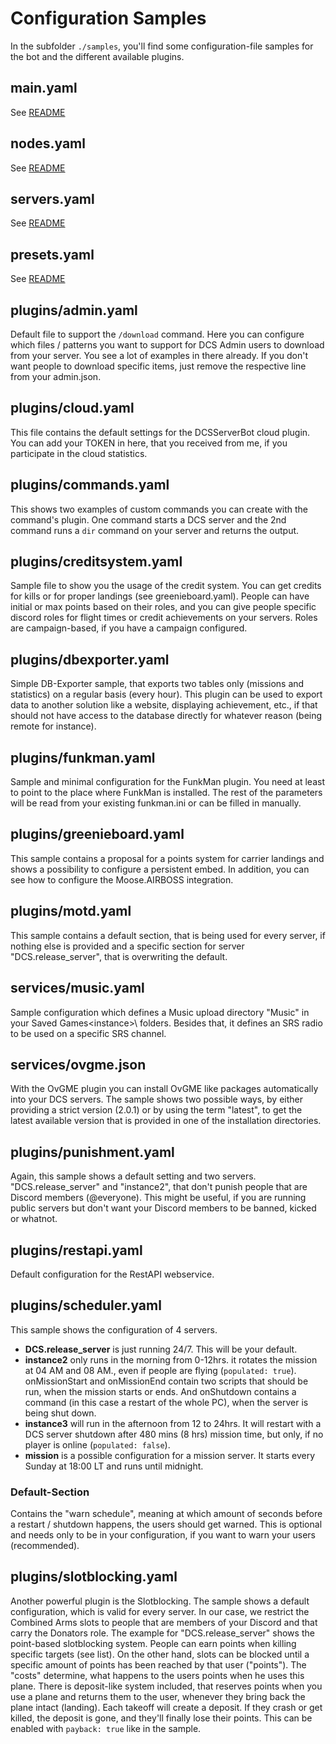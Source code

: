# Configuration Samples
In the subfolder `./samples`, you'll find some configuration-file samples for the bot and the different available plugins.

## main.yaml
See [README](../README.md#configmainyaml)

## nodes.yaml
See [README](../README.md#confignodesyaml)

## servers.yaml
See [README](../README.md#configserversyaml)

## presets.yaml
See [README](../README.md#configpresetsyaml)

## plugins/admin.yaml
Default file to support the `/download` command. Here you can configure which files / patterns you want to support for
DCS Admin users to download from your server. You see a lot of examples in there already. If you don't want people to
download specific items, just remove the respective line from your admin.json.

## plugins/cloud.yaml
This file contains the default settings for the DCSServerBot cloud plugin. You can add your TOKEN in here, that you
received from me, if you participate in the cloud statistics.

## plugins/commands.yaml
This shows two examples of custom commands you can create with the command's plugin. One command starts a DCS server
and the 2nd command runs a `dir` command on your server and returns the output. 

## plugins/creditsystem.yaml
Sample file to show you the usage of the credit system. You can get credits for kills or for proper landings (see
greenieboard.yaml). People can have initial or max points based on their roles, and you can give people specific
discord roles for flight times or credit achievements on your servers. Roles are campaign-based, if you have a 
campaign configured.

## plugins/dbexporter.yaml
Simple DB-Exporter sample, that exports two tables only (missions and statistics) on a regular basis (every hour).
This plugin can be used to export data to another solution like a website, displaying achievement, etc., if that
should not have access to the database directly for whatever reason (being remote for instance).

## plugins/funkman.yaml
Sample and minimal configuration for the FunkMan plugin. You need at least to point to the place where FunkMan is
installed. The rest of the parameters will be read from your existing funkman.ini or can be filled in manually.

## plugins/greenieboard.yaml
This sample contains a proposal for a points system for carrier landings and shows a possibility to configure a 
persistent embed. In addition, you can see how to configure the Moose.AIRBOSS integration.

## plugins/motd.yaml
This sample contains a default section, that is being used for every server, if nothing else is provided and a specific
section for server "DCS.release_server", that is overwriting the default.

## services/music.yaml
Sample configuration which defines a Music upload directory "Music" in your Saved Games\<instance>\ folders. Besides 
that, it defines an SRS radio to be used on a specific SRS channel.

## services/ovgme.json
With the OvGME plugin you can install OvGME like packages automatically into your DCS servers. The sample shows two
possible ways, by either providing a strict version (2.0.1) or by using the term "latest", to get the latest available
version that is provided in one of the installation directories.

## plugins/punishment.yaml
Again, this sample shows a default setting and two servers. "DCS.release_server" and "instance2", that don't punish
people that are Discord members (@everyone). This might be useful, if you are running public servers but don't want
your Discord members to be banned, kicked or whatnot.

## plugins/restapi.yaml
Default configuration for the RestAPI webservice.

## plugins/scheduler.yaml
This sample shows the configuration of 4 servers. 
* __DCS.release_server__ is just running 24/7. This will be your default.<br>
* __instance2__ only runs in the morning from 0-12hrs. it rotates the mission at 04 AM and 08 AM., even if people are flying
(`populated: true`). onMissionStart and onMissionEnd contain two scripts that should be run, when the mission starts
or ends. And onShutdown contains a command (in this case a restart of the whole PC), when the server is being shut down.<br>
* __instance3__ will run in the afternoon from 12 to 24hrs. It will restart with a DCS server shutdown after 480 mins (8 hrs) 
mission time, but only, if no player is online (`populated: false`).<br>
* __mission__ is a possible configuration for a mission server. It starts every Sunday at 18:00 LT and runs until midnight.

### Default-Section
Contains the "warn schedule", meaning at which amount of seconds before a restart / shutdown happens, the users should 
get warned. This is optional and needs only to be in your configuration, if you want to warn your users (recommended).

## plugins/slotblocking.yaml
Another powerful plugin is the Slotblocking. The sample shows a default configuration, which is valid for every server.
In our case, we restrict the Combined Arms slots to people that are members of your Discord and that carry the Donators
role.
The example for "DCS.release_server" shows the point-based slotblocking system. People can earn points when killing 
specific targets (see list). On the other hand, slots can be blocked until a specific amount of points has been reached
by that user ("points"). The "costs" determine, what happens to the users points when he uses this plane.
There is deposit-like system included, that reserves points when you use a plane and returns them to the user, whenever 
they bring back the plane intact (landing). Each takeoff will create a deposit. If they crash or get killed, 
the deposit is gone, and they'll finally lose their points. This can be enabled with `payback: true` like in 
the sample.
